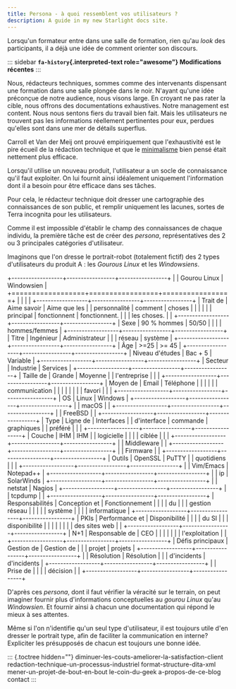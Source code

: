 ```yaml
---
title: Persona - à quoi ressemblent vos utilisateurs ?
description: A guide in my new Starlight docs site.
---
```


Lorsqu\'un formateur entre dans une salle de formation, rien qu\'au
*look* des participants, il a déjà une idée de comment orienter son
discours.

::: sidebar
**`fa-history`{.interpreted-text role="awesome"} Modifications
récentes**
:::

Nous, rédacteurs techniques, sommes comme des intervenants dispensant
une formation dans une salle plongée dans le noir. N\'ayant qu\'une idée
préconçue de notre audience, nous visons large. En croyant ne pas rater
la cible, nous offrons des documentations exhaustives. Notre management
est content. Nous nous sentons fiers du travail bien fait. Mais les
utilisateurs ne trouvent pas les informations réellement pertinentes
pour eux, perdues qu\'elles sont dans une mer de détails superflus.


Carroll et Van der Meij ont prouvé empiriquement que l\'exhaustivité est
le pire écueil de la rédaction technique et que le [minimalisme]() bien
pensé était nettement plus efficace.

Lorsqu\'il utilise un nouveau produit, l\'utilisateur a un socle de
connaissance qu\'il faut exploiter. On lui fournit ainsi idéalement
uniquement l\'information dont il a besoin pour être efficace dans ses
tâches.

Pour cela, le rédacteur technique doit dresser une cartographie des
connaissances de son public, et remplir uniquement les lacunes, sortes
de Terra incognita pour les utilisateurs.

Comme il est impossible d\'établir le champ des connaissances de chaque
individu, la première tâche est de créer des *persona*, représentatives
des 2 ou 3 principales catégories d\'utilisateur.

Imaginons que l\'on dresse le portrait-robot (totalement fictif) des 2
types d\'utilisateurs du produit A : les *Gourous Linux* et les
*Windowsiens*.

+------------------+-----------------+-----------------+
|                  | Gourou Linux    | Windowsien      |
+==================+=================+=================+
|                  |                 |                 |
+------------------+-----------------+-----------------+
| Trait de         | Aime savoir     | Aime que les    |
| personnalité     | comment         | choses          |
|                  |                 |                 |
| principal        | fonctionnent    | fonctionnent.   |
|                  | les choses.     |                 |
+------------------+-----------------+-----------------+
| Sexe             | 90 % hommes     | 50/50           |
|                  |                 | hommes/femmes   |
+------------------+-----------------+-----------------+
| Titre            | Ingénieur       | Administrateur  |
|                  | réseau          | système         |
+------------------+-----------------+-----------------+
| Âge              | \>=25           | \>= 45          |
+------------------+-----------------+-----------------+
| Niveau d\'études | Bac + 5         | Variable        |
+------------------+-----------------+-----------------+
| Secteur          | Industrie       | Services        |
+------------------+-----------------+-----------------+
| Taille de        | Grande          | Moyenne         |
| l\'entreprise    |                 |                 |
+------------------+-----------------+-----------------+
| Moyen de         | Email           | Téléphone       |
|                  |                 |                 |
| communication    |                 |                 |
|                  |                 |                 |
| favori           |                 |                 |
+------------------+-----------------+-----------------+
| OS               | Linux           | Windows         |
+------------------+-----------------+-----------------+
|                  | macOS           |                 |
+------------------+-----------------+-----------------+
|                  | FreeBSD         |                 |
+------------------+-----------------+-----------------+
| Type             | Ligne de        | Interfaces      |
| d\'interface     | commande        | graphiques      |
| préféré          |                 |                 |
+------------------+-----------------+-----------------+
| Couche           | IHM             | IHM             |
| logicielle       |                 |                 |
| ciblée           |                 |                 |
+------------------+-----------------+-----------------+
|                  | Middleware      |                 |
+------------------+-----------------+-----------------+
|                  | Firmware        |                 |
+------------------+-----------------+-----------------+
| Outils           | OpenSSL         | PuTTY           |
| quotidiens       |                 |                 |
+------------------+-----------------+-----------------+
|                  | Vim/Emacs       | Notepad++       |
+------------------+-----------------+-----------------+
|                  | ip              | SolarWinds      |
+------------------+-----------------+-----------------+
|                  | netstat         | Nagios          |
+------------------+-----------------+-----------------+
|                  | tcpdump         |                 |
+------------------+-----------------+-----------------+
| Responsabilités  | Conception et   | Fonctionnement  |
|                  |                 | du              |
|                  | gestion réseau  |                 |
|                  |                 | système         |
|                  |                 | informatique    |
+------------------+-----------------+-----------------+
| PKIs             | Performance et  | Disponibilité   |
|                  |                 | du SI           |
|                  | disponibilité   |                 |
|                  |                 |                 |
|                  | des sites web   |                 |
+------------------+-----------------+-----------------+
| N+1              | Responsable de  | CEO             |
|                  |                 |                 |
|                  | l\'exploitation |                 |
+------------------+-----------------+-----------------+
| Défis principaux | Gestion de      | Gestion de      |
|                  | projet          | projets         |
+------------------+-----------------+-----------------+
|                  | Résolution      | Résolution      |
|                  | d\'incidents    | d\'incidents    |
+------------------+-----------------+-----------------+
|                  | Prise de        |                 |
|                  | décision        |                 |
+------------------+-----------------+-----------------+

D\'après ces *persona*, dont il faut vérifier la véracité sur le
terrain, on peut imaginer fournir plus d\'informations conceptuelles au
*gourou Linux* qu\'au *Windowsien*. Et fournir ainsi à chacun une
documentation qui répond le mieux à ses attentes.

Même si l\'on n\'identifie qu\'un seul type d\'utilisateur, il est
toujours utile d\'en dresser le portrait type, afin de faciliter la
communication en interne? Expliciter les présupposés de chacun est
toujours une bonne idée.

::: {.toctree hidden=""}
diminuer-les-couts-ameliorer-la-satisfaction-client
redaction-technique-un-processus-industriel format-structure-dita-xml
mener-un-projet-de-bout-en-bout le-coin-du-geek a-propos-de-ce-blog
contact
:::
